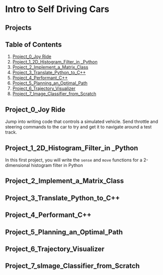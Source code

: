 # Intro to Self Driving Cars

## Projects 

## Table of Contents 
1. [Project_0_Joy Ride](#project-0)
2. [Project_1_2D_Histogram_Filter_in _Python](#project-1)
3. [Project_2_Implement_a_Matrix_Class](#project2)
4. [Project_3_Translate_Python_to_C++](#project3)
5. [Project_4_Performant_C++](#project4)
6. [Project_5_Planning_an_Optimal_Path](#project5)
7. [Project_6_Trajectory_Visualizer](#project6)
8. [Project_7_Image_Classifier_from_Scratch](#project7)

## <a name="project-0"></a>Project_0_Joy Ride
Jump into writing code that controls a simulated vehicle. Send throttle and steering commands to the
car to try and get it to navigate around a test track.

## <a name ="project-1"></a>Project_1_2D_Histogram_Filter_in _Python
In this first project, you will write the `sense` and `move` functions for a 2-dimensional histogram filter in
Python

## <a name ="project2"></a>Project_2_Implement_a_Matrix_Class
## <a name ="project3"></a>Project_3_Translate_Python_to_C++
## <a name ="project4"></a>Project_4_Performant_C++
## <a name ="project5"></a>Project_5_Planning_an_Optimal_Path
## <a name ="project6"></a>Project_6_Trajectory_Visualizer
## <a name ="project7"></a>Project_7_sImage_Classifier_from_Scratch

